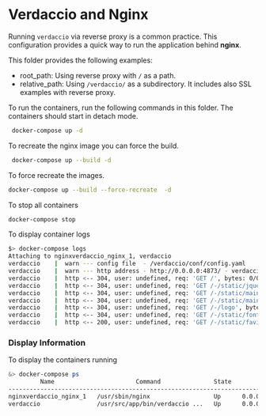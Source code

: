 # Verdaccio and Nginx

Running `verdaccio` via reverse proxy is a common practice. This configuration provides a quick way to run the application behind **nginx**.

This folder provides the following examples:

- root_path: Using reverse proxy with `/` as a path.
- relative_path: Using `/verdaccio/` as a subdirectory. It includes also SSL examples with reverse proxy.

To run the containers, run the following commands in this folder. The containers should start in detach mode.

```bash
 docker-compose up -d
```

To recreate the nginx image you can force the build.

```bash
 docker-compose up --build -d
```

To force recreate the images.

```bash
docker-compose up --build --force-recreate  -d
```

To stop all containers

```bash
docker-compose stop
```

To display container logs

```bash
$> docker-compose logs
Attaching to nginxverdaccio_nginx_1, verdaccio
verdaccio    |  warn --- config file  - /verdaccio/conf/config.yaml
verdaccio    |  warn --- http address - http://0.0.0.0:4873/ - verdaccio/2.1.7
verdaccio    |  http <-- 304, user: undefined, req: 'GET /', bytes: 0/0
verdaccio    |  http <-- 304, user: undefined, req: 'GET /-/static/jquery.min.js', bytes: 0/0
verdaccio    |  http <-- 304, user: undefined, req: 'GET /-/static/main.css', bytes: 0/0
verdaccio    |  http <-- 304, user: undefined, req: 'GET /-/static/main.js', bytes: 0/0
verdaccio    |  http <-- 304, user: undefined, req: 'GET /-/logo', bytes: 0/0
verdaccio    |  http <-- 304, user: undefined, req: 'GET /-/static/fontello.woff?10872183', bytes: 0/0
verdaccio    |  http <-- 200, user: undefined, req: 'GET /-/static/favicon.png', bytes: 0/315
```

### Display Information

To display the containers running

```bash
&> docker-compose ps
         Name                       Command               State           Ports
----------------------------------------------------------------------------------------
nginxverdaccio_nginx_1   /usr/sbin/nginx                  Up      0.0.0.0:80->80/tcp
verdaccio                /usr/src/app/bin/verdaccio ...   Up      0.0.0.0:4873->4873/tcp
```
